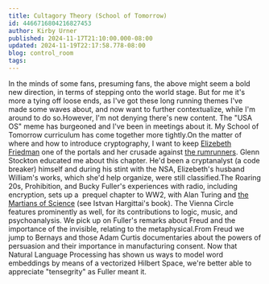 ```yaml
---
title: Cultagory Theory (School of Tomorrow)
id: 4466716804216827453
author: Kirby Urner
published: 2024-11-17T21:10:00.000-08:00
updated: 2024-11-19T22:17:58.778-08:00
blog: control_room
tags: 
---
```


In the minds of some fans, presuming fans, the above might seem a bold new direction, in terms of stepping onto the world stage. But for me it's more a tying off loose ends, as I've got these long running themes I've made some waves about, and now want to further contextualize, while I'm around to do so.However, I'm not denying there's new content. The "USA OS" meme has burgeoned and I've been in meetings about it. My School of Tomorrow curriculum has come together more tightly.On the matter of where and how to introduce cryptography, I want to keep [Elizebeth Friedman](https://www.nsa.gov/History/Cryptologic-History/Historical-Figures/Historical-Figures-View/Article/1623028/elizebeth-s-friedman/) one of the portals and her crusade against [the rumrunners](https://prohibition.themobmuseum.org/the-history/the-rise-of-organized-crime/rum-running/). Glenn Stockton educated me about this chapter. He'd been a cryptanalyst (a code breaker) himself and during his stint with the NSA, Elizebeth's husband William's works, which she'd help organize, were still classified.The Roaring 20s, Prohibition, and Bucky Fuller's experiences with radio, including encryption, sets up a  prequel chapter to WW2, with Alan Turing and [the Martians of Science](https://www.amazon.com/Martians-Science-Physicists-Changed-Twentieth/dp/0195365569/ref=sr_1_1) (see Istvan Hargittai's book). The Vienna Circle features prominently as well, for its contributions to logic, music, and psychoanalysis. We pick up on Fuller's remarks about Freud and the importance of the invisible, relating to the metaphysical.From Freud we jump to Bernays and those Adam Curtis documentaries about the powers of persuasion and their importance in manufacturing consent. Now that Natural Language Processing has shown us ways to model word embeddings by means of a vectorized Hilbert Space, we're better able to appreciate "tensegrity" as Fuller meant it.